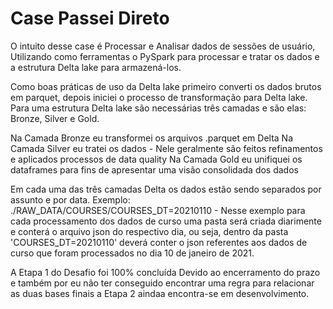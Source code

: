 # Case Passei Direto
 O intuito desse case é Processar e Analisar dados de sessões de usuário, Utilizando como ferramentas o PySpark para processar e tratar os dados e a estrutura Delta lake para armazená-los.
 
Como boas práticas de uso da Delta lake primeiro converti os dados brutos em parquet, depois iniciei o processo de transformação para Delta lake. Para uma estrutura Delta lake são necessárias três camadas e são elas: Bronze, Silver e Gold.

Na Camada Bronze eu transformei os arquivos .parquet em Delta 
Na Camada Silver eu tratei os dados - Nele geralmente são feitos refinamentos e aplicados processos de data quality 
Na Camada Gold eu unifiquei os dataframes para fins de apresentar uma visão consolidada dos dados

Em cada uma das três camadas Delta os dados estão sendo separados por assunto e por data. Exemplo: ./RAW_DATA/COURSES/COURSES_DT=20210110 - Nesse exemplo para cada processamento dos dados de curso uma pasta será criada diarimente e conterá o arquivo json do respectivo dia, ou seja, dentro da pasta 'COURSES_DT=20210110' deverá conter o json referentes aos dados de curso que foram processados no dia 10 de janeiro de 2021.

A Etapa 1 do Desafio foi 100% concluída 
Devido ao encerramento do prazo e também por eu não ter conseguido encontrar uma regra para relacionar as duas bases finais a Etapa 2 aindaa encontra-se em desenvolvimento.
